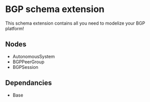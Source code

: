 # BGP schema extension

This schema extension contains all you need to modelize your BGP platform!

## Nodes

- AutonomousSystem
- BGPPeerGroup
- BGPSession

## Dependancies

- Base
